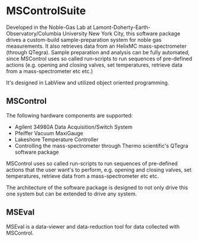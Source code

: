 # MSControlSuite

Developed in the Noble-Gas Lab at Lamont-Doherty-Earth-Observatory/Columbia University New York City,
this software package drives a custom-build sample-preparation system for noble gas measurements.
It also retrieves data from an HelixMC mass-spectrometer (through QTegra). Sample preparation and analysis
can be fully automated, since MSControl uses so called run-scripts to run sequences of pre-defined actions
(e.g. opening and closing valves, set temperatures, retrieve data from a mass-spectrometer etc etc.)

It's designed in LabView and utilized object oriented programming.

## MSControl
The following hardware components are supported:

* Agilent 34980A Data Acquisition/Switch System
* Pfeiffer Vacuum MaxiGauge
* Lakeshore Temperature Controller
* Controlling the mass-spectrometer through Thermo scientific's QTegra software package

MSControl uses so called run-scripts to run sequences of pre-defined actions that the user
want's to perform, e.g. opening and closing valves, set temperatures, retrieve data from a 
mass-spectrometer etc etc.

The architecture of the software package is designed to not only drive this one system but can
be extended to drive any system.

## MSEval
MSEval is a data-viewer and data-reduction tool for data collected with MSControl.
